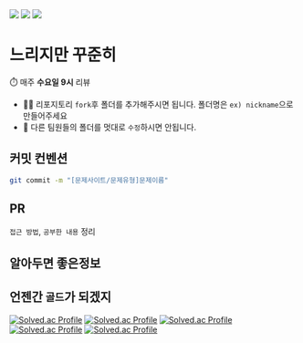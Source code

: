 <div>
<img src="https://img.shields.io/badge/java-%23ED8B00.svg?style=for-the-badge&logo=java&logoColor=white" />
<img src="https://img.shields.io/badge/python-3776AB?style=for-the-badge&logo=python&logoColor=white"/>
<!-- <img src="https://img.shields.io/badge/java-007396?style=for-the-badge&logo=java&logoColor=white"/> -->
<img src="https://img.shields.io/badge/c++-00599C?style=for-the-badge&logo=c++&logoColor=white"/>
</div>

# 느리지만 꾸준히 
⏱️ 매주 **수요일 9시** 리뷰  
* 🙇‍♂️ 리포지토리 `fork`후 폴더를 추가해주시면 됩니다. 폴더명은 `ex) nickname`으로 만들어주세요
* 🚫 다른 팀원들의 폴더를 멋대로 `수정`하시면 안됩니다.


## 커밋 컨벤션 
```bash
git commit -m "[문제사이트/문제유형]문제이름"
```

## PR
`접근 방법`, `공부한 내용` 정리

## 알아두면 좋은정보 

## 언젠간 `골드`가 되겠지
[![Solved.ac Profile](http://mazassumnida.wtf/api/v2/generate_badge?boj=suby00)](https://solved.ac/suby00/)
[![Solved.ac Profile](http://mazassumnida.wtf/api/v2/generate_badge?boj=gksktl111)](https://solved.ac/gksktl111/)
[![Solved.ac Profile](http://mazassumnida.wtf/api/v2/generate_badge?boj=cji456)](https://solved.ac/cji456/)
[![Solved.ac Profile](http://mazassumnida.wtf/api/v2/generate_badge?boj=tecte1023)](https://solved.ac/tecte1023/)
[![Solved.ac Profile](http://mazassumnida.wtf/api/v2/generate_badge?boj=tony2yoo)](https://solved.ac/tony2yoo/)

